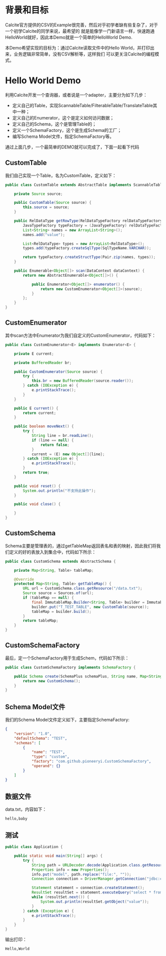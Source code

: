 # 背景和目标
Calcite官方提供的CSV的Example很完善，然后对乎初学者缺有些复杂了，对于一个初学Calcite的同学来说，最希望的
就是能像学一门新语言一样，快速跑通HelloWorld就好，因此本Demo就是一个简单的HelloWorld Demo.

本Demo希望实现的目标为：通过Calcite读取文件中的Hello World，并打印出来，业务逻辑非常简单，没有CSV解析等，这样我们
可以更关注Calcite的编程模式。

# Hello World Demo
利用Calcite开发一个查询器，或者说是一个adapter，主要分为如下几步：
* 定义自己的Table，实现ScannableTable/FilterableTable/TranslateTable其中一种；
* 定义自己的Enumerator，这个是定义如何访问数据；
* 定义自己的Schema，这个是管理Table的；
* 定义一个SchemaFactory，这个是生成Schema的工厂；
* 编写Schema Model文件，指定SchemaFactory等。

通过上面几步，一个最简单的DEMO就可以完成了，下面一起看下代码

## CustomTable
我们自己实现一个Table，名为CustomTable，定义如下：
```java
public class CustomTable extends AbstractTable implements ScannableTable {

    private Source source;

    public CustomTable(Source source) {
        this.source = source;
    }

    public RelDataType getRowType(RelDataTypeFactory relDataTypeFactory) {
        JavaTypeFactory typeFactory = (JavaTypeFactory) relDataTypeFactory;
        List<String> names = new ArrayList<String>();
        names.add("value");

        List<RelDataType> types = new ArrayList<RelDataType>();
        types.add(typeFactory.createSqlType(SqlTypeName.VARCHAR));

        return typeFactory.createStructType(Pair.zip(names, types));
    }

    public Enumerable<Object[]> scan(DataContext dataContext) {
        return new AbstractEnumerable<Object[]>() {

            public Enumerator<Object[]> enumerator() {
                return new CustomEnumerator<Object[]>(source);
            }
        };
    }
}
```
## CustomEnumerator
其中scan方法中Enumerator为我们自定义的CustomEnumerator，代码如下：
```java
public class CustomEnumerator<E> implements Enumerator<E> {

    private E current;

    private BufferedReader br;

    public CustomEnumerator(Source source) {
        try {
            this.br = new BufferedReader(source.reader());
        } catch (IOException e) {
            e.printStackTrace();
        }
    }

    public E current() {
        return current;
    }

    public boolean moveNext() {
        try {
            String line = br.readLine();
            if (line == null) {
                return false;
            }
            current = (E) new Object[]{line};
        } catch (IOException e) {
            e.printStackTrace();
        }
        return true;
    }

    public void reset() {
        System.out.println("不支持此操作");
    }

    public void close() {

    }
}
```
## CustomSchema
Schema主要是管理表的，通过getTableMap返回表名和表的映射，因此我们将我们定义的好的表放入到集合中，代码如下所示：
```java
public class CustomSchema extends AbstractSchema {

    private Map<String, Table> tableMap;

    @Override
    protected Map<String, Table> getTableMap() {
        URL url = CustomSchema.class.getResource("/data.txt");
        Source source = Sources.of(url);
        if (tableMap == null) {
            final ImmutableMap.Builder<String, Table> builder = ImmutableMap.builder();
            builder.put("T_TEST_TABLE", new CustomTable(source));
            tableMap = builder.build();
        }
        return tableMap;
    }
}
```
## CustomSchemaFactory
最后，定一个SchemaFactory用于生成Schem，代码如下所示：
```java
public class CustomSchemaFactory implements SchemaFactory {

    public Schema create(SchemaPlus schemaPlus, String name, Map<String, Object> operand) {
        return new CustomSchema();
    }
}
```
## Schema Model文件
我们的Schema Model文件定义如下，主要指定SchemaFactory:
```json
{
    "version": "1.0",
    "defaultSchema": "TEST",
    "schemas": [
        {
            "name": "TEST",
            "type": "custom",
            "factory": "com.github.pioneeryi.CustomSchemaFactory",
            "operand": {}
        }
    ]
}
```
## 数据文件
data.txt，内容如下：
```shell
hello,baby
```

## 测试
```java
public class Application {

    public static void main(String[] args) {
        try {
            String path = URLDecoder.decode(Application.class.getResource("/model.json").toString(), "UTF-8");
            Properties info = new Properties();
            info.put("model", path.replace("file:", ""));
            Connection connection = DriverManager.getConnection("jdbc:calcite:", info);

            Statement statement = connection.createStatement();
            ResultSet resultSet = statement.executeQuery("select * from T_TEST_TABLE");
            while (resultSet.next()) {
                System.out.println(resultSet.getObject("value"));
            }
        } catch (Exception e) {
            e.printStackTrace();
        }
    }
}
```
输出打印：
```shell
Hello,World
```


